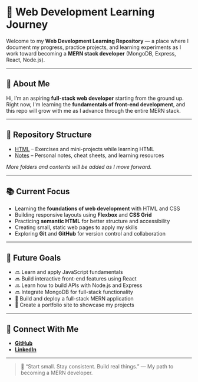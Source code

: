 # 🌱 Web Development Learning Journey

Welcome to my **Web Development Learning Repository** — a place where I document my progress, practice projects, and learning experiments as I work toward becoming a **MERN stack developer** (MongoDB, Express, React, Node.js).

---

## 👋 About Me

Hi, I’m an aspiring **full-stack web developer** starting from the ground up.  
Right now, I'm learning the **fundamentals of front-end development**, and this repo will grow with me as I advance through the entire MERN stack.

---

## 📁 Repository Structure

- [HTML](./HTML/) – Exercises and mini-projects while learning HTML  
- [Notes](./Notes/) – Personal notes, cheat sheets, and learning resources

*More folders and contents will be added as I move forward.*

---

## 📚 Current Focus

- Learning the **foundations of web development** with HTML and CSS  
- Building responsive layouts using **Flexbox** and **CSS Grid**  
- Practicing **semantic HTML** for better structure and accessibility  
- Creating small, static web pages to apply my skills  
- Exploring **Git** and **GitHub** for version control and collaboration

---

## 🎯 Future Goals

- 🔜 Learn and apply JavaScript fundamentals  
- 🔜 Build interactive front-end features using React  
- 🔜 Learn how to build APIs with Node.js and Express  
- 🔜 Integrate MongoDB for full-stack functionality  
- 🚀 Build and deploy a full-stack MERN application  
- 💼 Create a portfolio site to showcase my projects

---

## 🔗 Connect With Me

- [**GitHub**](https://github.com/CodeWithSub)  
- [**LinkedIn**](https://www.linkedin.com/in/subhransukumar)

---

> 🧠 “Start small. Stay consistent. Build real things.” — My path to becoming a MERN developer.

